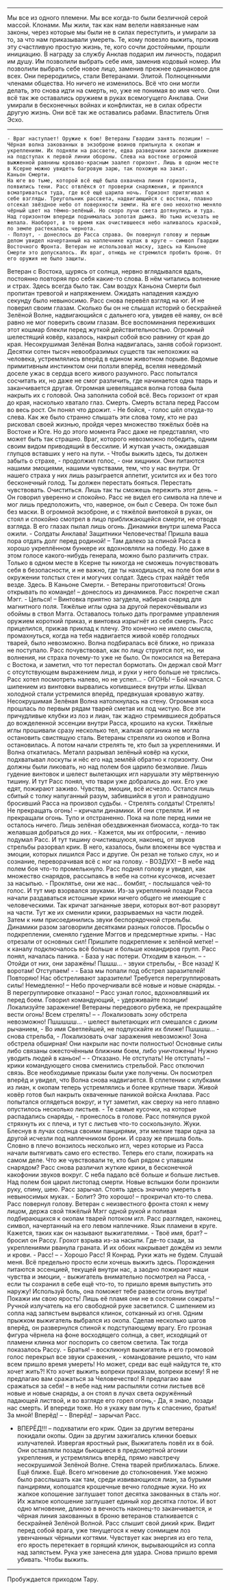 ***
Мы все из одного племени. Мы все когда-то были безличной серой массой. Клонами. Мы жили, так как нам велели навязанные нам законы, через которые мы были не в силах переступить, и умирали за то, за что нам приказывали умереть. Те, кому повезло выжить, прожив эту счастливую простую жизнь, те, кого сочли достойными, прошли инициацию. В награду за службу Анклав подарил им личность, подарил им душу. Им позволили выбрать себе имя, заменив кодовый номер. Им позволили выбрать себе новое лицо, заменив прежнее одинаковое для всех. Они переродились, стали Ветеранами. Элитой. Полноценными членами общества. Но ничего не изменилось. Всё что они могли делать, это снова идти на смерть, но, уже не понимая во имя чего. Они всё так же оставались оружием в руках всемогущего Анклава. Они умирали в бесконечных войнах и конфликтах, не в силах обрести другую жизнь. Они всё так же оставались рабами.
Властитель Огня Эсхо.
***
	- Враг наступает! Оружие к бою! Ветераны Гвардии занять позиции! – 
	Чёрная волна закованных в экзоброню воинов прильнула к окопам и укреплениям. Их подняли на рассвете, едва разведчики засекли движение на подступах к первой линии обороны. Слева на востоке огромной выжженной равнины кроваво-красным заалел горизонт. Лишь в одном месте в Ксерне можно увидеть багровую зарю, так похожую на закат.
	Каньон Смерти.
	На юге во тьме, которой всё ещё была охвачена линия горизонта, появились тени. Расс отвлёкся от проверки снаряжения, и принялся всматриваться туда, где всё ещё царила ночь. Горизонт притягивал к себе взгляды. Треугольник рассвета, надвигающийся с востока, плавно отсекал звёздное небо от поверхности земли. На юге оно неохотно меняло чёрный цвет на тёмно-зелёный. Но скоро лучи света дотянулись и туда. Над горизонтом впереди поднималась золотая дымка. Но тьма исчезать не желала. Наоборот, в то время как очистившееся небо наливалось краской, по земле растекалась чернота.
	- Ползут, - донеслось до Расса справа. Он повернул голову и первым делом увидел начертанный на наплечнике кулак в круге – символ Гвардии Восточного Фронта. Ветеран не использовал маску, здесь на Каньоне Смерти это допускалось. Их враг, отнюдь не стремился пробить броню. От его оружия не было защиты. 
Ветеран  с Востока, щурясь от солнца, нервно вглядывался вдаль, постоянно повторяя про себя какие-то слова. В нём читались волнение и страх. Здесь всегда было так. Сам воздух Каньона Смерти был пропитан тревогой и напряжением. Ожидать нападения каждую секунду было невыносимо. 
Расс снова перевёл взгляд на юг. 
И не поверил своим глазам. Сколько бы он не слышал историй о бескрайней Зелёной Волне, надвигающийся с дальнего юга, увидев её наяву, он всё равно не мог поверить своим глазам. Все воспоминания переживших этот кошмар блекли перед жуткой действительностью.
Огромный шелестящий ковёр, казалось, накрыл собой всю равнину от края до края.
Несокрушимая Зелёная Волна надвигалась, заняв собой горизонт. Десятки сотен тысяч невообразимых существ так непохожих на человека, устремлялись вперёд в едином животном порыве. Ведомые примитивным инстинктом они ползли вперёд, вселяя неведомый доселе ужас в сердца всего живого разумного. Расс попытался сосчитать их, но даже не смог различить, где начинается одна тварь и заканчивается другая. Огромная шевелящаяся волна готова была накрыть их с головой. Она заполнила собой всё. Весь горизонт от края до края, насколько хватало глаз. Смерть. Смерть встала перед Рассом во весь рост.
	Он понял что дрожит.
	- Не бойся, - голос шёл откуда-то слева.
	Как же было странно слышать эти слова тому, кто не раз рисковал своей жизнью, пройдя через множество тяжёлых боёв на Востоке и Юге. Но до этого момента Расс даже не представлял, что может быть так страшно. Враг, которого невозможно победить, одним своим видом приводящий в бессилие. И жуткая участь, ожидавшая глупцов вставших у него на пути.
	- Чтобы выжить здесь, ты должен забыть о страхе, - продолжил голос, - они хищники. Они питаются нашими эмоциями, нашими чувствами, тем, что у нас внутри. От нашего страха у них лишь разыграется аппетит, усилится их и без того бесконечный голод. Ты должен перестать бояться. Перестать чувствовать. Очиститься. Лишь так ты сможешь пережить этот день. –
	  Он говорил уверенно и спокойно. Расс не видел его символа на плече и мог лишь предположить, что, наверное, он был с Севера. Он тоже был без маски. В огромной экзоброне, и с тяжёлой винтовкой в руках, он стоял и спокойно смотрел в лицо приближающейся смерти, не отводя взгляда. В его глазах пылал лишь огонь.
	Динамики внутри шлема Расса ожили.
	- Солдаты Анклава! Защитники Человечества! Пришла ваша пора отдать долг перед родиной! – 
	Там далеко за спиной Расса в хорошо укреплённом бункере их вдохновляли на победу. Но даже в этом голосе какого-нибудь генерала, можно было различить страх.	Только в одном месте в Ксерне ты никогда не сможешь почувствовать себя в безопасности, и не важно, где ты находишься, на поле боя или в окружении толстых стен и могучих солдат. Здесь страх найдёт тебя везде. 
Здесь.
	В Каньоне Смерти.
	- Ветераны приготовиться! Огонь открывать по команде! – донеслось из динамиков.
	Расс покрепче сжал Мэгг.
	- Целься! –
	Винтовка приятно загудела, набирая снаряд для магнитного поля. Тяжёлые иглы одна за другой перекочёвывали из обоймы в ствол Мэгга. Оставалось только дать программе управления оружием короткий приказ, и винтовка изрыгнёт из себя смерть. Расс прицелился, прижав приклад к плечу. Это конечно не имело смысла, промахнуться, когда на тебя надвигается живой ковёр голодных тварей, было невозможно.
	Волна подбиралась всё ближе, но приказа не поступало. Расс почувствовал, как по лицу струится пот, но, ни волнения, ни страха почему-то уже не было. Он покосился на Ветерана с Востока, и заметил, что тот перестал бормотать. Он держал свой Мэгг с отсутствующем выражением лица, и руки у него больше не тряслись. Расс хотел посмотреть налево, но не успел…
	- ОГОНЬ! –
	Бой начался.
	С шипением из винтовки вырвались копившиеся внутри иглы. Шквал холодной стали устремился вперёд, предвкушая кровавую жатву.  Несокрушимая Зелёная Волна натолкнулась на стену. Огромная коса прошлась по первым рядам тварей сметая их под чистую. Все эти причудливые клубки из лоз и лиан, так жадно стремившиеся добраться до вожделенной эссенции внутри Расса, крошило на куски. Тяжёлые иглы прошивали сразу несколько тел, жалкая органика не могла остановить свистящую сталь. Ветераны стреляли из окопов и Волна остановилась.
	А потом начали стрелять те, кто был за укреплениями.
	И Волна откатилась.
	Металл разрывал зелёный ковёр на куски, подхватывал лоскуты и нёс его над землёй обратно к горизонту.
	Они должны были ликовать, но над полем боя царило безмолвие. Лишь гудение винтовок и шелест вылетающих игл нарушали эту мёртвенную тишину. 
	И тут Расс понял, что твари уже добрались до них. Его уже едят, пожирают заживо. Чувства, эмоции, всё исчезло. Остался лишь сбитый с толку напуганный разум, забившийся в угол и равнодушно бросивший Расса на произвол судьбы.
	- Стрелять солдаты! Стрелять! Не прекращать огонь! – кричали динамики.
	И они стреляли. И не прекращали огонь. Тупо и отстраненно. Пока на поле перед ними не осталось ничего. Лишь зелёная обездвиженная биомасса, когда-то так желавшая добраться до них. 
	- Кажется, мы их отбросили, - лениво подумал Расс. 
И тут тишину очистившуюся, наконец, от звуков стрельбы разорвал крик. В него, казалось, были вложены все чувства и эмоции, которых лишился Расс и другие. Он резал не только слух, но и сознание, переворачивая всё с ног на голову.
	- ВОЗДУХ! –
	В небе над полем боя что-то промелькнуло. Расс поднял голову и увидел, как множество снарядов, рассыпаясь в небе на сотни кусочков, исчезает за насыпью.
	- Проклятье, они же нас… бомбят, - послышался чей-то голос.
	И тут мир взорвался звуками. Из-за укреплений позади Расса начали раздаваться истошные крики ничего общего не имеющие с человеческими. Так кричат загнанные звери, которых вот-вот разорвут на части. Тут же их сменили крики, разрываемых на части людей. Затем к ним присоединились звуки беспорядочной стрельбы.
	Динамики разом заговорили десятками разных голосов. Просьбы о подкреплении, сменяло гудение Мэггов и предсмертные хрипы.
	- Нас отрезали от основных сил! Пришлите подкрепление к зелёной метке! – к каналу подключалось всё больше и больше командиров групп. Расс понял, началась паника.
	- База у нас потери. Отходим в каньон. –
	- Отойди от них, они заражёны! Пшшш… - звуки стрельбы, - Все назад! К воротам! Отступаем! -
	- База мы попали под обстрел заразителей! Повторяю! Нас обстреливают заразители! Требуется перегруппировать силы! Немедленно! –
	Небо прочерчивали всё новые и новые снаряды.
	- В перегруппировке отказано! – Расс узнал голос, вдохновлявший их перед боем. Говорил командующий, - удерживайте позиции! Локализуйте заражение! Ветераны передового рубежа, не прекращайте вести огонь! Всем стрелять! – 
	- Локализовать зону обстрела невозможно! Пшшшшш… - шелест вылетающих игл смешался с диким рычанием, - Во имя Светлейшей, не подпускайте их ближе! Пшшшш… - снова стрельба, - Локализовать очаг заражения невозможно! Зона обстрела обширная! Они накрыли нас почти полностью! Основные силы либо связаны ожесточённым ближним боем, либо уничтожены! Нужно уводить людей в каньон! –
	- Отказано. Не отступать! Не отступать! – крики командующего снова сменились стрельбой. Расс отключил связь. Все необходимые приказы были уже получены.
	Он посмотрел вперёд и увидел, что Волна снова надвигается. В сплетении с клубками из лиан, к окопам теперь устремлялись и более крупные твари. Живой ковёр готов был накрыть охваченные паникой войска Анклава. Расс попытался оглядеться вокруг, и тут заметил, как сверху на него плавно опустилось несколько листьев.
	- Те самые кусочки, на которые распадались снаряды, - пронеслось в голове.
	Расс потянулся рукой стряхнуть их с плеча, и тут с листьев что-то соскользнуло.
	Жуки. Блеснув в лучах солнца своими панцирями, эти мелкие твари одна за другой исчезли под наплечником брони.
	И сразу же пришла боль. Словно в плечо вонзилось несколько игл, через которые из Расса начали вытягивать само его естество. Теперь его стали, пожирать на самом деле. Что же чувствовали те, кто был рядом с упавшим снарядом? Расс снова различил жуткие крики, в бесконечной какофонии звуков вокруг.
	С неба падало всё больше и больше листьев. Над полем боя царил листопад смерти. Новые вспышки боли пронзили руку, спину, шею. Расс зарычал. Стоять здесь значило умереть в невыносимых муках.
	- Болит? Это хорошо! – прокричал кто-то слева. Расс повернул голову.
	Ветеран с неизвестного фронта стоял к нему лицом, держа свой тяжёлый Мэгг одной рукой и поливая подбирающихся к окопам тварей потоком игл. Расс разглядел, наконец, символ, начертанный на его левом наплечнике. Язык пламени в круге. Кажется, таких как он называют выжигателями.
	- Твоё имя, брат? – бросил он Рассу. 
Грохот взрыва из-за насыпи. Где-то сзади, за укреплениями рванула граната. И их обоих накрывает дождём из земли и крови. 
	- Расс! –
	- Хорошо Расс! Я Конрад. Руки жать не будем. Слушай меня. Всё предельно просто если хочешь выжить здесь. Порождения питаются эссенцией, текущей внутри нас, а заодно пожирают наши чувства и эмоции, - выжигатель внимательно посмотрел на Расса, - если ты сохранил в себе ещё что-то, то пришло время выпустить это наружу! Используй боль, она поможет тебе развести огонь внутри! Покажи им свою ярость! Лишь её пламя они не в состоянии сожрать! –
	Ручной излучатель на его свободной руке засветился. С шипением из сопла над запястьем вырвался клинок, сотканный из огня. Одним прыжком выжигатель выбрался из окопа. Сделав несколько шагов вперёд, он развернулся спиной к подступающему врагу. Его грозная фигура чёрнела на фоне восходящего солнца, а свет, исходящий от пламени клинка мог поспорить со светом светила. Так тогда показалось Рассу.
	- Братья! – воскликнул выжигатель и его громовой голос перекрыл все звуки сражения, - командование решило, что нам  всем пришло время умереть! Но может, среди вас ещё найдутся те, кто хочет жить?! Кто хочет выжить вопреки приказам, вопреки всему! Я не предлагаю вам сражаться за Человечество! Я предлагаю вам сражаться за себя! – в небе над ним распыляли сотни листьев всё новые и новые снаряды, а он стоял в лучах света окружённый падающей листвой, и во взгляде его горел огонь,- Да, я знаю, позади нас смерть. И впереди тоже. Но я укажу вам путь к спасению, братья! За мной! Вперёд! –
	- Вперёд! – зарычал Расс. 
- ВПЕРЁД!!! – подхватили его крик. 
Один за другим ветераны покидали окопы. Один за другим зажигались клинки боевых излучателей. 
Извергая яростный рык, Выжигатель повёл их в бой. Они оставляли позади бьющиеся в предсмертной агонии укрепления, и устремлялись вперёд, прямо навстречу несокрушимой Зелёной Волне. 
Стена тварей приближалась. Ближе. Ещё ближе. Ещё. Всего мгновение до столкновения. Уже можно было расслышать как там, среди извивающихся лиан, за бурыми панцирями, копошатся крошечные вечно голодные жуки. Но их жалкое копошение заглушает топот десятка закованных в сталь ног. Их жалкое копошение заглушает единый хор десятка глоток.
И вот одно мгновение, длиною в вечность наконец-то заканчивается, и чёрная линия закованных в броню ветеранов сталкивается с бескрайней Зелёной Волной.
Расс слышит свой дикий крик. Видит перед собой врага, уже тянущегося к нему сонмищем лоз увенчанных чёрными когтями. Чувствует как энергия из его тела, его ярость перетекает в горящий клинок, вырывающийся из сопла над запястьем. Рука уже занесена для удара.
Снова пришло время убивать.
Чтобы выжить. 

---

Пробуждается приходом Тару.
